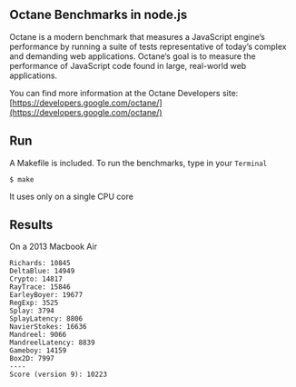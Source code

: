 ## Octane Benchmarks in node.js
Octane is a modern benchmark that measures a JavaScript engine’s performance by running a suite of tests representative of today’s complex and demanding web applications. Octane‘s goal is to measure the performance of JavaScript code found in large, real-world web applications.

You can find more information at the Octane Developers site: [https://developers.google.com/octane/](https://developers.google.com/octane/)

## Run
A Makefile is included. To run the benchmarks, type in your `Terminal`

```
$ make
```

It uses only on a single CPU core

## Results
On a 2013 Macbook Air

```
Richards: 10845
DeltaBlue: 14949
Crypto: 14817
RayTrace: 15846
EarleyBoyer: 19677
RegExp: 3525
Splay: 3794
SplayLatency: 8806
NavierStokes: 16636
Mandreel: 9066
MandreelLatency: 8839
Gameboy: 14159
Box2D: 7997
----
Score (version 9): 10223
```